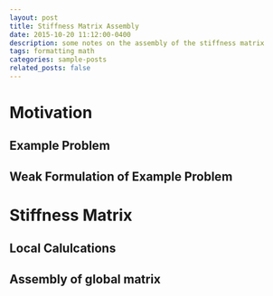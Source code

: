 ```yaml
---
layout: post
title: Stiffness Matrix Assembly
date: 2015-10-20 11:12:00-0400
description: some notes on the assembly of the stiffness matrix
tags: formatting math
categories: sample-posts
related_posts: false
---
```


# Motivation

## Example Problem

## Weak Formulation of Example Problem

# Stiffness Matrix

## Local Calulcations

## Assembly of global matrix
